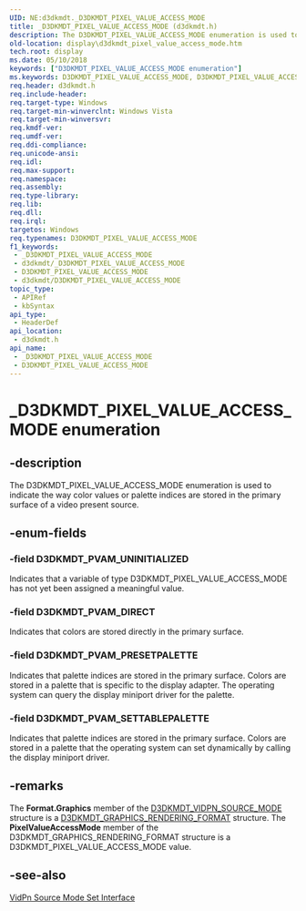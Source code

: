 ```yaml
---
UID: NE:d3dkmdt._D3DKMDT_PIXEL_VALUE_ACCESS_MODE
title: _D3DKMDT_PIXEL_VALUE_ACCESS_MODE (d3dkmdt.h)
description: The D3DKMDT_PIXEL_VALUE_ACCESS_MODE enumeration is used to indicate the way color values or palette indices are stored in the primary surface of a video present source.
old-location: display\d3dkmdt_pixel_value_access_mode.htm
tech.root: display
ms.date: 05/10/2018
keywords: ["D3DKMDT_PIXEL_VALUE_ACCESS_MODE enumeration"]
ms.keywords: D3DKMDT_PIXEL_VALUE_ACCESS_MODE, D3DKMDT_PIXEL_VALUE_ACCESS_MODE enumeration [Display Devices], D3DKMDT_PVAM_DIRECT, D3DKMDT_PVAM_PRESETPALETTE, D3DKMDT_PVAM_SETTABLEPALETTE, D3DKMDT_PVAM_UNINITIALIZED, DmEnums_ac8b4715-9a7c-4698-8f57-e6125f90f75b.xml, _D3DKMDT_PIXEL_VALUE_ACCESS_MODE, d3dkmdt/D3DKMDT_PIXEL_VALUE_ACCESS_MODE, d3dkmdt/D3DKMDT_PVAM_DIRECT, d3dkmdt/D3DKMDT_PVAM_PRESETPALETTE, d3dkmdt/D3DKMDT_PVAM_SETTABLEPALETTE, d3dkmdt/D3DKMDT_PVAM_UNINITIALIZED, display.d3dkmdt_pixel_value_access_mode
req.header: d3dkmdt.h
req.include-header: 
req.target-type: Windows
req.target-min-winverclnt: Windows Vista
req.target-min-winversvr: 
req.kmdf-ver: 
req.umdf-ver: 
req.ddi-compliance: 
req.unicode-ansi: 
req.idl: 
req.max-support: 
req.namespace: 
req.assembly: 
req.type-library: 
req.lib: 
req.dll: 
req.irql: 
targetos: Windows
req.typenames: D3DKMDT_PIXEL_VALUE_ACCESS_MODE
f1_keywords:
 - _D3DKMDT_PIXEL_VALUE_ACCESS_MODE
 - d3dkmdt/_D3DKMDT_PIXEL_VALUE_ACCESS_MODE
 - D3DKMDT_PIXEL_VALUE_ACCESS_MODE
 - d3dkmdt/D3DKMDT_PIXEL_VALUE_ACCESS_MODE
topic_type:
 - APIRef
 - kbSyntax
api_type:
 - HeaderDef
api_location:
 - d3dkmdt.h
api_name:
 - _D3DKMDT_PIXEL_VALUE_ACCESS_MODE
 - D3DKMDT_PIXEL_VALUE_ACCESS_MODE
---
```


# _D3DKMDT_PIXEL_VALUE_ACCESS_MODE enumeration


## -description

The D3DKMDT_PIXEL_VALUE_ACCESS_MODE enumeration is used to indicate the way color values or palette indices are stored in the primary surface of a video present source.

## -enum-fields

### -field D3DKMDT_PVAM_UNINITIALIZED

Indicates that a variable of type D3DKMDT_PIXEL_VALUE_ACCESS_MODE has not yet been assigned a meaningful value.

### -field D3DKMDT_PVAM_DIRECT

Indicates that colors are stored directly in the primary surface.

### -field D3DKMDT_PVAM_PRESETPALETTE

Indicates that palette indices are stored in the primary surface. Colors are stored in a palette that is specific to the display adapter. The operating system can query the display miniport driver for the palette.

### -field D3DKMDT_PVAM_SETTABLEPALETTE

Indicates that palette indices are stored in the primary surface. Colors are stored in a palette that the operating system can set dynamically by calling the display miniport driver.

## -remarks

The <b>Format.Graphics</b> member of the <a href="/windows-hardware/drivers/ddi/d3dkmdt/ns-d3dkmdt-_d3dkmdt_vidpn_source_mode">D3DKMDT_VIDPN_SOURCE_MODE</a> structure is a <a href="/windows-hardware/drivers/ddi/d3dkmdt/ns-d3dkmdt-_d3dkmdt_graphics_rendering_format">D3DKMDT_GRAPHICS_RENDERING_FORMAT</a> structure. The <b>PixelValueAccessMode</b> member of the D3DKMDT_GRAPHICS_RENDERING_FORMAT structure is a D3DKMDT_PIXEL_VALUE_ACCESS_MODE value.

## -see-also

<a href="/windows-hardware/drivers/ddi/index">VidPn Source Mode Set Interface</a>

